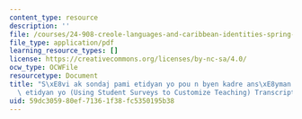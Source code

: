 ```yaml
---
content_type: resource
description: ''
file: /courses/24-908-creole-languages-and-caribbean-identities-spring-2017/59dc305980ef71361f38fc5350195b38_MIT24_908S17_Student_Surveys_Creole_300k.pdf
file_type: application/pdf
learning_resource_types: []
license: https://creativecommons.org/licenses/by-nc-sa/4.0/
ocw_type: OCWFile
resourcetype: Document
title: "S\xE8vi ak sondaj pami etidyan yo pou n byen kadre ans\xE8yman an selon pwofil\
  \ etidyan yo (Using Student Surveys to Customize Teaching) Transcript"
uid: 59dc3059-80ef-7136-1f38-fc5350195b38
---
```

